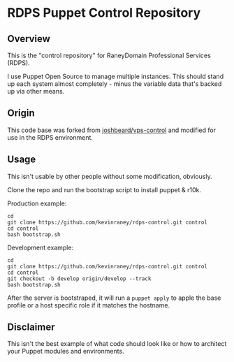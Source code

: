 # RDPS Puppet Control Repository

## Overview

This is the "control repository" for RaneyDomain Professional Services (RDPS).

I use Puppet Open Source to manage multiple instances.  This should stand up
each system almost completely - minus the variable data that's backed up via
other means.

## Origin

This code base was forked from [joshbeard/vps-control](https://www.github.com/joshbeard/vps-control) and modified for use in the RDPS environment.

## Usage

This isn't usable by other people without some modification, obviously.

Clone the repo and run the bootstrap script to install puppet & r10k.

Production example:

```shell
cd
git clone https://github.com/kevinraney/rdps-control.git control
cd control
bash bootstrap.sh
```

Development example:

```shell
cd
git clone https://github.com/kevinraney/rdps-control.git control
cd control
git checkout -b develop origin/develop --track
bash bootstrap.sh
```

After the server is bootstraped, it will run a `puppet apply` to apple the base profile or a host specific role if it matches the hostname.

## Disclaimer

This isn't the best example of what code should look like or how to architect
your Puppet modules and environments.
